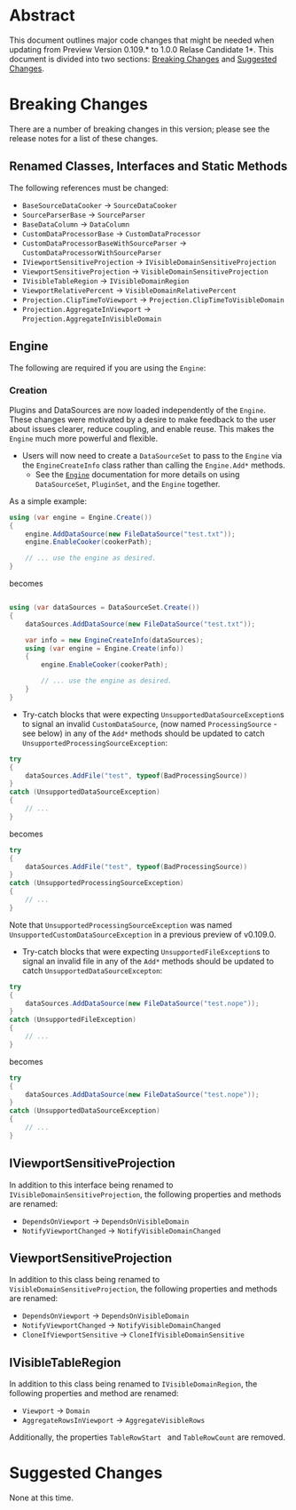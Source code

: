 # Abstract

This document outlines major code changes that might be needed when updating from 
Preview Version 0.109.\* to 1.0.0 Relase Candidate 1\*.
This document is divided
into two sections: [Breaking Changes](#breaking-changes) and 
[Suggested Changes](#suggested-changes).

# Breaking Changes

There are a number of breaking changes in this version; please see the release notes for a list of these changes.

## Renamed Classes, Interfaces and Static Methods
The following references must be changed:
- `BaseSourceDataCooker` -> `SourceDataCooker`
- `SourceParserBase` -> `SourceParser`
- `BaseDataColumn` -> `DataColumn`
- `CustomDataProcessorBase` -> `CustomDataProcessor`
- `CustomDataProcessorBaseWithSourceParser` -> `CustomDataProcessorWithSourceParser`
- `IViewportSensitiveProjection` -> `IVisibleDomainSensitiveProjection`
- `ViewportSensitiveProjection` -> `VisibleDomainSensitiveProjection`
- `IVisibleTableRegion` -> `IVisibleDomainRegion`
- `ViewportRelativePercent` -> `VisibleDomainRelativePercent`
- `Projection.ClipTimeToViewport` -> `Projection.ClipTimeToVisibleDomain`
- `Projection.AggregateInViewport` -> `Projection.AggregateInVisibleDomain`

## Engine

The following are required if you are using the `Engine`:

### Creation

Plugins and DataSources are now loaded independently of the `Engine`. These changes were motivated by a desire to make feedback to the user about issues clearer, reduce coupling, and enable reuse. This makes the `Engine` much more powerful and flexible.

- Users will now need to create a `DataSourceSet` to pass to the `Engine` via the `EngineCreateInfo` class rather than calling the `Engine.Add*` methods.
    - See the [`Engine`](Using-the-SDK/Using-the-engine.md) documentation for more details on using `DataSourceSet`, `PluginSet`, and the `Engine` together.

As a simple example:
````cs
using (var engine = Engine.Create())
{
    engine.AddDataSource(new FileDataSource("test.txt"));
    engine.EnableCooker(cookerPath);

    // ... use the engine as desired.
}

````
becomes
````cs

using (var dataSources = DataSourceSet.Create())
{
    dataSources.AddDataSource(new FileDataSource("test.txt"));

    var info = new EngineCreateInfo(dataSources);
    using (var engine = Engine.Create(info))
    {
        engine.EnableCooker(cookerPath);

        // ... use the engine as desired.
    }
}

````

- Try-catch blocks that were expecting `UnsupportedDataSourceException`s to signal an invalid `CustomDataSource`, (now named `ProcessingSource` - see below) in any of the `Add*` methods should be updated to catch `UnsupportedProcessingSourceException`:
````cs
try
{
    dataSources.AddFile("test", typeof(BadProcessingSource))
}
catch (UnsupportedDataSourceException)
{
    // ...
}
````
becomes
````cs
try
{
    dataSources.AddFile("test", typeof(BadProcessingSource))
}
catch (UnsupportedProcessingSourceException)
{
    // ...
}
````

Note that `UnsupportedProcessingSourceException` was named `UnsupportedCustomDataSourceException` in a previous preview of v0.109.0.

- Try-catch blocks that were expecting `UnsupportedFileException`s to signal an invalid file in any of the `Add*` methods should be updated to catch `UnsupportedDataSourceExcepton`:
````cs
try
{
    dataSources.AddDataSource(new FileDataSource("test.nope"));
}
catch (UnsupportedFileException)
{
    // ...
}
````
becomes
````cs
try
{
    dataSources.AddDataSource(new FileDataSource("test.nope"));
}
catch (UnsupportedDataSourceException)
{
    // ...
}
````

## IViewportSensitiveProjection

In addition to this interface being renamed to `IVisibleDomainSensitiveProjection`, the following properties and methods are renamed:
- `DependsOnViewport` -> `DependsOnVisibleDomain`
- `NotifyViewportChanged` -> `NotifyVisibleDomainChanged`

## ViewportSensitiveProjection
In addition to this class being renamed to `VisibleDomainSensitiveProjection`, the following properties and methods are renamed:
- `DependsOnViewport` -> `DependsOnVisibleDomain`
- `NotifyViewportChanged` -> `NotifyVisibleDomainChanged`
- `CloneIfViewportSensitive` -> `CloneIfVisibleDomainSensitive`

## IVisibleTableRegion

In addition to this class being renamed to `IVisibleDomainRegion`, the following properties and method are renamed:
- `Viewport` -> `Domain`
- `AggregateRowsInViewport` -> `AggregateVisibleRows`

Additionally, the properties `TableRowStart ` and `TableRowCount` are removed.

# Suggested Changes

None at this time.